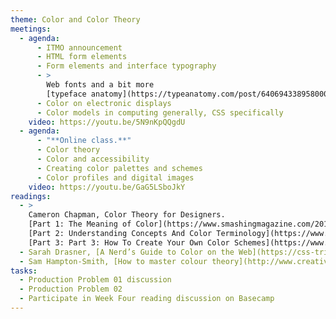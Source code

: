 ```yaml
---
theme: Color and Color Theory
meetings:
  - agenda:
      - ITMO announcement
      - HTML form elements
      - Form elements and interface typography
      - >
        Web fonts and a bit more
        [typeface anatomy](https://typeanatomy.com/post/640694338958000129/type-anatomy-in-six-letters-ever-since-the-book)
      - Color on electronic displays
      - Color models in computing generally, CSS specifically
    video: https://youtu.be/5N9nKpQQgdU
  - agenda:
      - "**Online class.**"
      - Color theory
      - Color and accessibility
      - Creating color palettes and schemes
      - Color profiles and digital images
    video: https://youtu.be/GaG5LSboJkY
readings:
  - >
    Cameron Chapman, Color Theory for Designers.
    [Part 1: The Meaning of Color](https://www.smashingmagazine.com/2010/01/color-theory-for-designers-part-1-the-meaning-of-color/),
    [Part 2: Understanding Concepts And Color Terminology](https://www.smashingmagazine.com/2010/02/color-theory-for-designers-part-2-understanding-concepts-and-terminology/),
    [Part 3: Part 3: How To Create Your Own Color Schemes](https://www.smashingmagazine.com/2010/02/color-theory-for-designer-part-3-creating-your-own-color-palettes/)
  - Sarah Drasner, [A Nerd’s Guide to Color on the Web](https://css-tricks.com/nerds-guide-color-web/)
  - Sam Hampton-Smith, [How to master colour theory](http://www.creativebloq.com/colour/colour-theory-11121290)
tasks:
  - Production Problem 01 discussion
  - Production Problem 02
  - Participate in Week Four reading discussion on Basecamp
---
```

